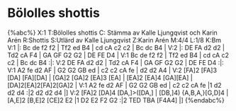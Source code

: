 # Bölolles shottis

{%abc%}
X:1
T:Bölolles shottis
C: Stämma av Kalle Ljungqvist och Karin Arén
R:Shottis
S:Utlärd av Kalle Ljungqvist
Z:Karin Arén
M:4/4
L:1/8
K:Bm
V:1
|: Bc de f2 f2 | Tf2 ed B4 | cd cA c2 c2 | Bc dc B4 |
V:2
|: DE FA d2 d2 | Td2 cA F4 | GA GF G2 G2 | DE FE D4 |
V:1
Bc de f2 f2 | Tf2 ed B4 | cd cA c2 c2 | Bc dc B4 :|:
V:2
DE FA d2 d2 | Td2 cA F4 | GA GF G2 G2 | DE FE D4 :|:
V:1
A2 fe d2 AF | G2 G2 GB ed | c2 c2 cA fe | d2 d2 A4 | 
V:2
[FA]2 [FA]3 [DA] [FA][DA] | [GA]2 [GA]2 [EA]3 [EA] | [EA]2 [EA]4 [GA][EA] | [DA]2[EA]2[FA]2[GA]2 |
V:1
A2 fe d2 AF | G2 G2 GB ed | c2 c2 cA fe |1 d2 d2 d4 :|2 d2 d2 d4 |] 
V:2 
[FA]2 [DA]4 [DA,]>([DA,] | [DB,]4) {A,B,A,}[G,D]4 | [A,E]2 [B,E]2 [CE]2 E2 |1 D2 E2 F2 G2 :|2  TED TBA [F4A4] |]
{%endabc%}



